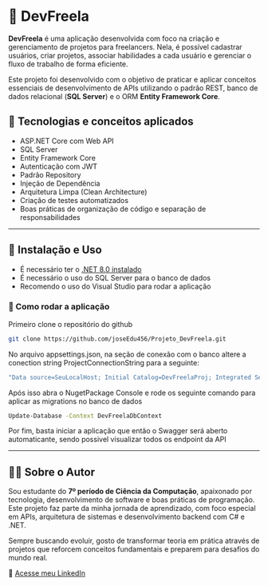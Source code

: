 # 📌 DevFreela

**DevFreela** é uma aplicação desenvolvida com foco na criação e gerenciamento de projetos para freelancers. Nela, é possível cadastrar usuários, criar projetos, associar habilidades a cada usuário e gerenciar o fluxo de trabalho de forma eficiente.

Este projeto foi desenvolvido com o objetivo de praticar e aplicar conceitos essenciais de desenvolvimento de APIs utilizando o padrão REST, banco de dados relacional (**SQL Server**) e o ORM **Entity Framework Core**.

## 🔧 Tecnologias e conceitos aplicados

- ASP.NET Core com Web API
- SQL Server
- Entity Framework Core
- Autenticação com JWT
- Padrão Repository
- Injeção de Dependência
- Arquitetura Limpa (Clean Architecture)
- Criação de testes automatizados
- Boas práticas de organização de código e separação de responsabilidades

---
## 🚀 Instalação e Uso

- É necessário ter o [.NET 8.0 instalado](https://dotnet.microsoft.com/pt-br/download/dotnet/8.0)
- É necessário o uso do SQL Server para o banco de dados
- Recomendo o uso do Visual Studio para rodar a aplicação

### 🔄 Como rodar a aplicação

Primeiro clone o repositório do github
```bash
git clone https://github.com/joseEdu456/Projeto_DevFreela.git
```
No arquivo appsettings.json, na seção de conexão com o banco altere a conection string ProjectConnectionString para a seguinte:

```bash
"Data source=SeuLocalHost; Initial Catalog=DevFreelaProj; Integrated Security=true; TrustServerCertificate=True"
```
Após isso abra o NugetPackage Console e rode os seguinte comando para aplicar as migrations no banco de dados
```bash
Update-Database -Context DevFreelaDbContext
```
Por fim, basta iniciar a aplicação que então o Swagger será aberto automaticante, sendo possivel visualizar todos os endpoint da API

---
## 👨‍💻 Sobre o Autor

Sou estudante do **7º período de Ciência da Computação**, apaixonado por tecnologia, desenvolvimento de software e boas práticas de programação. Este projeto faz parte da minha jornada de aprendizado, com foco especial em APIs, arquitetura de sistemas e desenvolvimento backend com C# e .NET.

Sempre buscando evoluir, gosto de transformar teoria em prática através de projetos que reforcem conceitos fundamentais e preparem para desafios do mundo real.

🔗 [Acesse meu LinkedIn](https://www.linkedin.com/in/josé-eduardo-rubio-da-silva-brianez-39746b246/)
